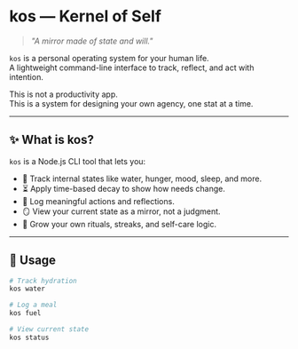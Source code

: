 # kos — Kernel of Self

> _"A mirror made of state and will."_

`kos` is a personal operating system for your human life.  
A lightweight command-line interface to track, reflect, and act with intention.

This is not a productivity app.  
This is a system for designing your own agency, one stat at a time.

---

## ✨ What is kos?

`kos` is a Node.js CLI tool that lets you:

- 🧪 Track internal states like water, hunger, mood, sleep, and more.
- ⏳ Apply time-based decay to show how needs change.
- 📜 Log meaningful actions and reflections.
- 🪞 View your current state as a mirror, not a judgment.
- 🌿 Grow your own rituals, streaks, and self-care logic.

---

## 🔧 Usage

```bash
# Track hydration
kos water

# Log a meal
kos fuel

# View current state
kos status
```
